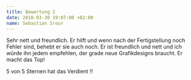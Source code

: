 ```yaml
---
title: Bewertung 2
date: 2018-03-30 19:07:00 +02:00
name: Sebastian Srour
---
```


Sehr nett und freundlich. Er hilft und wenn nach der Fertigstellung noch Fehler sind, behebt er sie auch noch. Er ist freundlich und nett und ich würde ihn jedem empfehlen, der grade neue Grafikdesigns braucht. Er macht das Top!

5 von 5 Sternen hat das Verdient !! 